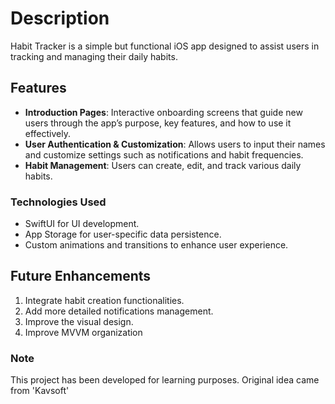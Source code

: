 # Description

Habit Tracker is a simple but functional iOS app designed to assist users in tracking and managing their daily habits.

## Features
- **Introduction Pages**: Interactive onboarding screens that guide new users through the app’s purpose, key features, and how to use it effectively.
- **User Authentication & Customization**: Allows users to input their names and customize settings such as notifications and habit frequencies.
- **Habit Management**: Users can create, edit, and track various daily habits.

### Technologies Used
- SwiftUI for UI development.
- App Storage for user-specific data persistence.
- Custom animations and transitions to enhance user experience.

## Future Enhancements
1. Integrate habit creation functionalities.
2. Add more detailed notifications management.
3. Improve the visual design.
4. Improve MVVM organization

### Note

This project has been developed for learning purposes. Original idea came from 'Kavsoft'
